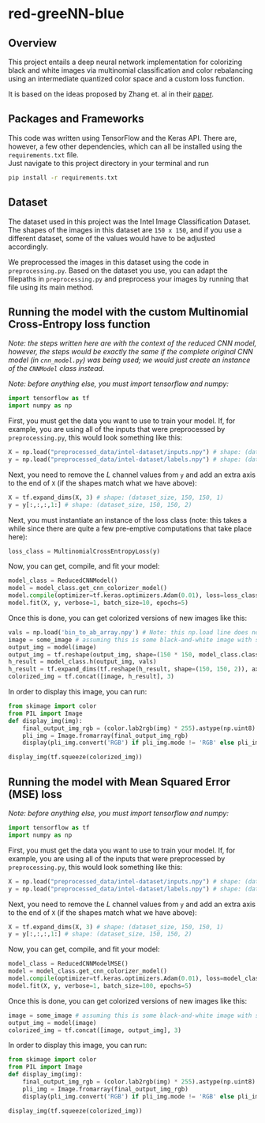# red-greeNN-blue

## Overview

This project entails a deep neural network implementation for colorizing black and white images via multinomial classification and color rebalancing using an intermediate quantized color space and a custom loss function.

It is based on the ideas proposed by Zhang et. al in their [paper](https://arxiv.org/pdf/1603.08511v5.pdf).

## Packages and Frameworks

This code was written using TensorFlow and the Keras API. There are, however, a few other dependencies, which can all be installed using the `requirements.txt` file. <br> Just navigate to this project directory in your terminal and run

```bash
pip install -r requirements.txt
```

## Dataset

The dataset used in this project was the Intel Image Classification Dataset. The shapes of the images in this dataset are `150 x 150`, and if you use a different dataset, some of the values would have to be adjusted accordingly. <br>

We preprocessed the images in this dataset using the code in `preprocessing.py`. Based on the dataset you use, you can adapt the filepaths in `preprocessing.py` and preprocess your images by running that file using its main method.

## Running the model with the custom Multinomial Cross-Entropy loss function

_Note: the steps written here are with the context of the reduced CNN model, however, the steps would be exactly the same if the complete original CNN model (in `cnn_model.py`) was being used; we would just create an instance of the `CNNModel` class instead_.

_Note: before anything else, you must import tensorflow and numpy:_

```python
import tensorflow as tf
import numpy as np
```

First, you must get the data you want to use to train your model.
If, for example, you are using all of the inputs that were preprocessed by
`preprocessing.py`, this would look something like this:

```python
X = np.load("preprocessed_data/intel-dataset/inputs.npy") # shape: (dataset_size, 150, 150)
y = np.load("preprocessed_data/intel-dataset/labels.npy") # shape: (dataset_size, 150, 150, 3)
```

Next, you need to remove the _L_ channel values from `y` and add an extra axis
to the end of `X` (if the shapes match what we have above):

```python
X = tf.expand_dims(X, 3) # shape: (dataset_size, 150, 150, 1)
y = y[:,:,:,1:] # shape: (dataset_size, 150, 150, 2)
```

Next, you must instantiate an instance of the loss class (note: this takes a while since there are quite a few pre-emptive computations that take place here):

```python
loss_class = MultinomialCrossEntropyLoss(y)
```

Now, you can get, compile, and fit your model:

```python
model_class = ReducedCNNModel()
model = model_class.get_cnn_colorizer_model()
model.compile(optimizer=tf.keras.optimizers.Adam(0.01), loss=loss_class.loss, run_eagerly=True)
model.fit(X, y, verbose=1, batch_size=10, epochs=5)
```

Once this is done, you can get colorized versions of new images like this:

```python
vals = np.load('bin_to_ab_array.npy') # Note: this np.load line does not need to be run repeatedly for each image you predict; just once before you predict on new images
image = some_image # assuming this is some black-and-white image with shape (1, 150, 150, 1)
output_img = model(image)
output_img = tf.reshape(output_img, shape=(150 * 150, model_class.classes_count))
h_result = model_class.h(output_img, vals)
h_result = tf.expand_dims(tf.reshape(h_result, shape=(150, 150, 2)), axis=0)
colorized_img = tf.concat([image, h_result], 3)
```

In order to display this image, you can run:

```python
from skimage import color
from PIL import Image
def display_img(img):
    final_output_img_rgb = (color.lab2rgb(img) * 255).astype(np.uint8)
    pli_img = Image.fromarray(final_output_img_rgb)
    display(pli_img.convert('RGB') if pli_img.mode != 'RGB' else pli_img)

display_img(tf.squeeze(colorized_img))
```

## Running the model with Mean Squared Error (MSE) loss

_Note: before anything else, you must import tensorflow and numpy:_

```python
import tensorflow as tf
import numpy as np
```

First, you must get the data you want to use to train your model.
If, for example, you are using all of the inputs that were preprocessed by
`preprocessing.py`, this would look something like this:

```python
X = np.load("preprocessed_data/intel-dataset/inputs.npy") # shape: (dataset_size, 150, 150)
y = np.load("preprocessed_data/intel-dataset/labels.npy") # shape: (dataset_size, 150, 150, 3)
```

Next, you need to remove the _L_ channel values from `y` and add an extra axis
to the end of `X` (if the shapes match what we have above):

```python
X = tf.expand_dims(X, 3) # shape: (dataset_size, 150, 150, 1)
y = y[:,:,:,1:] # shape: (dataset_size, 150, 150, 2)
```

Now, you can get, compile, and fit your model:

```python
model_class = ReducedCNNModelMSE()
model = model_class.get_cnn_colorizer_model()
model.compile(optimizer=tf.keras.optimizers.Adam(0.01), loss=model_class.mse_loss)
model.fit(X, y, verbose=1, batch_size=100, epochs=5)
```

Once this is done, you can get colorized versions of new images like this:

```python
image = some_image # assuming this is some black-and-white image with shape (1, 150, 150, 1)
output_img = model(image)
colorized_img = tf.concat([image, output_img], 3)
```

In order to display this image, you can run:

```python
from skimage import color
from PIL import Image
def display_img(img):
    final_output_img_rgb = (color.lab2rgb(img) * 255).astype(np.uint8)
    pli_img = Image.fromarray(final_output_img_rgb)
    display(pli_img.convert('RGB') if pli_img.mode != 'RGB' else pli_img)

display_img(tf.squeeze(colorized_img))
```
